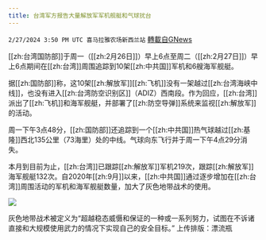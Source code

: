 ```yaml
---
title: 台湾军方报告大量解放军军机舰艇和气球扰台
---
```

`2/27/2024 3:50 PM UTC 喜马拉雅农场新西兰站` [轉載自GNews](https://gnews.org/articles/2346083)

[[zh:台湾国防部]]于周一（[[zh:2月26日]]）早上6点至周二（[[zh:2月27日]]）早上6点期间在[[zh:台湾]]周围追踪到10架[[zh:中共国]]军机和6艘海军舰艇。

据[[zh:国防部]]称，这10架[[zh:解放军]][[zh:飞机]]没有一架越过[[zh:台湾海峡中线]]，也没有进入[[zh:台湾防空识别区]]（ADIZ）西南段。作为回应，[[zh:台湾]]派出了[[zh:飞机]]和海军舰艇，并部署了[[zh:防空导弹]]系统来监视[[zh:解放军]]的活动。

周一下午3点48分，[[zh:国防部]]还追踪到一个[[zh:中共国]]热气球越过[[zh:基隆]]西北135公里（73海里）处的中线。气球向东飞行并于周一下午4点29分消失。

本月到目前为止，[[zh:台湾]]已跟踪[[zh:解放军]]军机219次，跟踪[[zh:解放军]]海军舰艇132次。自2020年[[zh:9月]]以来，[[zh:中共国]]通过逐步增加在[[zh:台湾]]周围活动的军机和海军舰艇数量，加大了灰色地带战术的使用。

![](ipfs://QmYHnYa8ok46pVU1pcH1D6bn9YaAcCUW1G8rsKSdsGkCYe?.png)

灰色地带战术被定义为“超越稳态威慑和保证的一种或一系列努力，试图在不诉诸直接和大规模使用武力的情况下实现自己的安全目标。”
上传排版：漂流瓶
